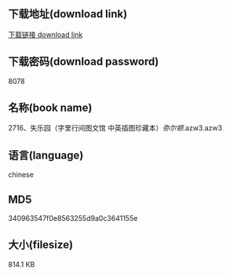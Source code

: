 ## 下载地址(download link)
[下载链接 download link](https://voluble-croquembouche-d321dc.netlify.app/?s=2716%E3%80%81%E5%A4%B1%E4%B9%90%E5%9B%AD%EF%BC%88%E5%AD%97%E9%87%8C%E8%A1%8C%E9%97%B4%E5%9B%BE%E6%96%87%E9%A6%86+%E4%B8%AD%E8%8B%B1%E6%8F%92%E5%9B%BE%E7%8F%8D%E8%97%8F%E6%9C%AC%EF%BC%89_%E5%BC%A5%E5%B0%94%E9%A1%BF_.azw3)

## 下载密码(download password)
8078

## 名称(book name)
2716、失乐园（字里行间图文馆 中英插图珍藏本）_弥尔顿_.azw3.azw3

## 语言(language)
chinese

## MD5
340963547f0e8563255d9a0c3641155e

## 大小(filesize)
814.1 KB
